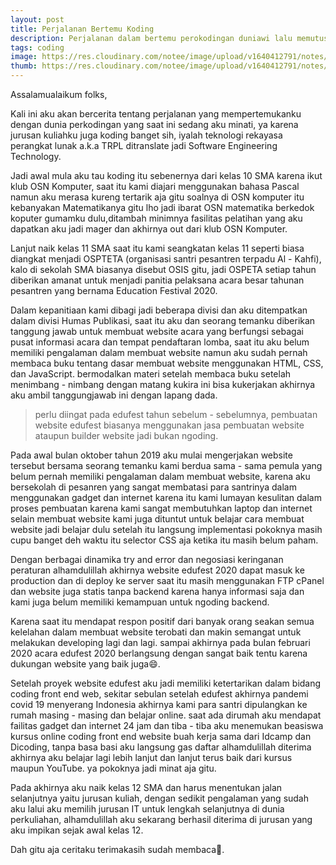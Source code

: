```yaml
---
layout: post
title: Perjalanan Bertemu Koding
description: Perjalanan dalam bertemu perokodingan duniawi lalu memutuskan masuk ke dalamnya.
tags: coding
image: https://res.cloudinary.com/notee/image/upload/v1640412791/notes/meet-passion.jpg
thumb: https://res.cloudinary.com/notee/image/upload/v1640412791/notes/meet-passion.webp
---
```


Assalamualaikum folks,

Kali ini aku akan bercerita tentang perjalanan yang mempertemukanku dengan dunia perkodingan yang saat ini sedang aku minati, ya karena jurusan kuliahku juga koding banget sih, iyalah teknologi rekayasa perangkat lunak a.k.a TRPL ditranslate jadi Software Engineering Technology.

Jadi awal mula aku tau koding itu sebenernya dari kelas 10 SMA karena ikut klub OSN Komputer, saat itu kami diajari menggunakan bahasa Pascal namun aku merasa kureng tertarik aja gitu soalnya di OSN komputer itu kebanyakan Matematikanya gitu lho jadi ibarat OSN matematika berkedok koputer gumamku dulu,ditambah minimnya fasilitas pelatihan yang aku dapatkan aku jadi mager dan akhirnya out dari klub OSN Komputer.

Lanjut naik kelas 11 SMA saat itu kami seangkatan kelas 11 seperti biasa diangkat menjadi OSPTETA (organisasi santri pesantren terpadu Al - Kahfi), kalo di sekolah SMA biasanya disebut OSIS gitu, jadi OSPETA setiap tahun diberikan amanat untuk menjadi panitia pelaksana acara besar tahunan pesantren yang bernama Education Festival 2020.

Dalam kepanitiaan kami dibagi jadi beberapa divisi dan aku ditempatkan dalam divisi Humas Publikasi, saat itu aku dan seorang temanku diberikan tanggung jawab untuk membuat website acara yang berfungsi sebagai pusat informasi acara dan tempat pendaftaran lomba, saat itu aku belum memiliki pengalaman dalam membuat website namun aku sudah pernah membaca buku tentang dasar membuat website menggunakan HTML, CSS, dan JavaScript. bermodalkan materi setelah membaca buku setelah menimbang - nimbang dengan matang kukira ini bisa kukerjakan akhirnya aku ambil tanggungjawab ini dengan lapang dada.

> perlu diingat pada edufest tahun sebelum - sebelumnya, pembuatan website edufest biasanya menggunakan jasa pembuatan website ataupun builder website jadi bukan ngoding.

Pada awal bulan oktober tahun 2019 aku mulai mengerjakan website tersebut bersama seorang temanku kami berdua sama - sama pemula yang belum pernah memiliki pengalaman dalam membuat website, karena aku bersekolah di pesanren yang sangat membatasi para santrinya dalam menggunakan gadget dan internet karena itu kami lumayan kesulitan dalam proses pembuatan karena kami sangat membutuhkan laptop dan internet selain membuat website kami juga dituntut untuk belajar cara membuat website jadi belajar dulu setelah itu langsung implementasi pokoknya masih cupu banget deh waktu itu selector CSS aja ketika itu masih belum paham.

Dengan berbagai dinamika try and error dan negosiasi keringanan peraturan alhamdulillah akhirnya website edufest 2020 dapat masuk ke production dan di deploy ke server saat itu masih menggunakan FTP cPanel dan website juga statis tanpa backend karena hanya informasi saja dan kami juga belum memiliki kemampuan untuk ngoding backend.

Karena saat itu mendapat respon positif dari banyak orang seakan semua kelelahan dalam membuat website terobati dan makin semangat untuk melakukan developing lagi dan lagi. sampai akhirnya pada bulan februari 2020 acara edufest 2020 berlangsung dengan sangat baik tentu karena dukungan website yang baik juga😄.

Setelah proyek website edufest aku jadi memiliki ketertarikan dalam bidang coding front end web, sekitar sebulan setelah edufest akhirnya pandemi covid 19 menyerang Indonesia akhirnya kami para santri dipulangkan ke rumah masing - masing dan belajar online. saat ada dirumah aku mendapat failitas gadget dan internet 24 jam dan tiba - tiba aku menemukan beasiswa kursus online coding front end website buah kerja sama dari Idcamp dan Dicoding, tanpa basa basi aku langsung gas daftar alhamdulillah diterima akhirnya aku belajar lagi lebih lanjut dan lanjut terus baik dari kursus maupun YouTube. ya pokoknya jadi minat aja gitu.

Pada akhirnya aku naik kelas 12 SMA dan harus menentukan jalan selanjutnya yaitu jurusan kuliah, dengan sedikit pengalaman yang sudah aku lalui aku memilih jurusan IT untuk lengkah selanjutnya di dunia perkuliahan, alhamdulillah aku sekarang berhasil diterima di jurusan yang aku impikan sejak awal kelas 12.

Dah gitu aja ceritaku terimakasih sudah membaca🙏.
